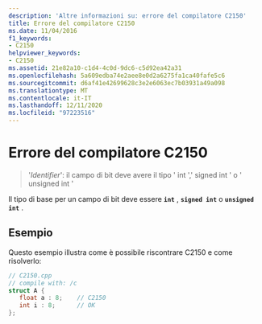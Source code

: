 ```yaml
---
description: 'Altre informazioni su: errore del compilatore C2150'
title: Errore del compilatore C2150
ms.date: 11/04/2016
f1_keywords:
- C2150
helpviewer_keywords:
- C2150
ms.assetid: 21e82a10-c1d4-4c0d-9dc6-c5d92ea42a31
ms.openlocfilehash: 5a609edba74e2aee8e0d2a6275fa1ca40fafe5c6
ms.sourcegitcommit: d6af41e42699628c3e2e6063ec7b03931a49a098
ms.translationtype: MT
ms.contentlocale: it-IT
ms.lasthandoff: 12/11/2020
ms.locfileid: "97223516"
---
```

# <a name="compiler-error-c2150"></a>Errore del compilatore C2150

> '*Identifier*': il campo di bit deve avere il tipo ' int ',' signed int ' o ' unsigned int '

Il tipo di base per un campo di bit deve essere **`int`** , **`signed int`** o **`unsigned int`** .

## <a name="example"></a>Esempio

Questo esempio illustra come è possibile riscontrare C2150 e come risolverlo:

```cpp
// C2150.cpp
// compile with: /c
struct A {
   float a : 8;    // C2150
   int i : 8;      // OK
};
```
